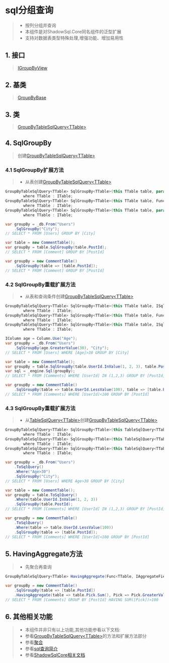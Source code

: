 # sql分组查询
>* 按列分组并查询
>* 本组件是对ShadowSql.Core同名组件的泛型扩展
>* 支持对数据表类型特殊处理,增强功能、增加易用性

## 1. 接口
>[IGroupByView](xref:ShadowSql.Identifiers.IGroupByView)

## 2. 基类
>[GroupByBase](xref:ShadowSql.GroupBy.GroupByBase)

## 3. 类
>[GroupByTableSqlQuery\<TTable\>](xref:ShadowSql.GroupBy.GroupByTableSqlQuery%601)

## 4. SqlGroupBy
>创建[GroupByTableSqlQuery\<TTable\>](xref:ShadowSql.GroupBy.GroupByTableSqlQuery%601)
### 4.1 SqlGroupBy扩展方法
>* 从表创建[GroupByTableSqlQuery\<TTable\>](xref:ShadowSql.GroupBy.GroupByTableSqlQuery%601)
```csharp
GroupByTableSqlQuery<TTable> SqlGroupBy<TTable>(this TTable table, params IField[] fields)
        where TTable : ITable;
GroupByTableSqlQuery<TTable> SqlGroupBy<TTable>(this TTable table, Func<TTable, IField[]> select)
        where TTable : ITable;
GroupByTableSqlQuery<TTable> SqlGroupBy<TTable>(this TTable table, params IEnumerable<string> columnNames)
        where TTable : ITable;
```
```csharp
var groupBy = _db.From("Users")
    .SqlGroupBy("City");
// SELECT * FROM [Users] GROUP BY [City]
```
```csharp
var table = new CommentTable();
var groupBy = table.SqlGroupBy(table.PostId);
// SELECT * FROM [Comment] GROUP BY [PostId]
```
```csharp
var groupBy = new CommentTable()
    .SqlGroupBy(table => [table.PostId]);
// SELECT * FROM [Comment] GROUP BY [PostId]
```

### 4.2 SqlGroupBy重载扩展方法
>* 从表和查询条件创建[GroupByTableSqlQuery\<TTable\>](xref:ShadowSql.GroupBy.GroupByTableSqlQuery%601)
```csharp
GroupByTableSqlQuery<TTable> SqlGroupBy<TTable>(this TTable table, ISqlLogic where, params IField[] fields)
        where TTable : ITable;
GroupByTableSqlQuery<TTable> SqlGroupBy<TTable>(this TTable table, Func<TTable, ISqlLogic> where, Func<TTable, IField[]> select)
        where TTable : ITable;
GroupByTableSqlQuery<TTable> SqlGroupBy<TTable>(this TTable table, ISqlLogic where, params IEnumerable<string> columnNames)
        where TTable : ITable;
```
```csharp
IColumn age = Column.Use("Age");
var groupBy = _db.From("Users")
    .SqlGroupBy(age.GreaterValue(30), "City");
// SELECT * FROM [Users] WHERE [Age]>30 GROUP BY [City]
```
```csharp
var table = new CommentTable();
var groupBy = table.SqlGroupBy(table.UserId.InValue(1, 2, 3), table.PostId);
var sql = _engine.Sql(groupBy);
// SELECT * FROM [Comments] WHERE [UserId] IN (1,2,3) GROUP BY [PostId]
```
```csharp
var groupBy = new CommentTable()
    .SqlGroupBy(table => table.UserId.LessValue(100), table => [table.PostId]);
// SELECT * FROM [Comments] WHERE [UserId]<100 GROUP BY [PostId]
```

### 4.3 SqlGroupBy重载扩展方法
>* 从[TableSqlQuery\<TTable\>](xref:ShadowSql.Tables.TableSqlQuery%601)创建[GroupByTableSqlQuery\<TTable\>](xref:ShadowSql.GroupBy.GroupByTableSqlQuery%601)
```csharp
GroupByTableSqlQuery<TTable> SqlGroupBy<TTable>(this TableSqlQuery<TTable> query, params IField[] fields)
        where TTable : ITable;
GroupByTableSqlQuery<TTable> SqlGroupBy<TTable>(this TableSqlQuery<TTable> query, Func<TTable, IField[]> select)
        where TTable : ITable;
GroupByTableSqlQuery<TTable> SqlGroupBy<TTable>(this TableSqlQuery<TTable> query, params IEnumerable<string> columnNames)
        where TTable : ITable;
```
```csharp
var groupBy = _db.From("Users")
    .ToSqlQuery()
    .Where("Age>30")
    .SqlGroupBy("City");
// SELECT * FROM [Users] WHERE Age>30 GROUP BY [City]
```
```csharp
var table = new CommentTable();
var groupBy = table.ToSqlQuery()
    .Where(table.UserId.InValue(1, 2, 3))
    .SqlGroupBy(table.PostId);
// SELECT * FROM [Comments] WHERE [UserId] IN (1,2,3) GROUP BY [PostId]
```
```csharp
var groupBy = new CommentTable()
    .ToSqlQuery()
    .Where(table => table.UserId.LessValue(100))
    .SqlGroupBy(table => [table.PostId]);
// SELECT * FROM [Comments] WHERE [UserId]<100 GROUP BY [PostId]
```

## 5. HavingAggregate方法
>* 先聚合再查询
```csharp
GroupByTableSqlQuery<TTable> HavingAggregate(Func<TTable, IAggregateField> aggregate, Func<IAggregateField, AtomicLogic> query);
```
```csharp
var groupBy = new CommentTable()
    .SqlGroupBy(table => [table.PostId])
    .HavingAggregate(table => table.Pick.Sum(), Pick => Pick.GreaterValue(100));
// SELECT * FROM [Comments] GROUP BY [PostId] HAVING SUM([Pick])>100
```

## 6. 其他相关功能
>* 本组件并非只有以上功能,其他功能参看以下文档:
>* 参看[GroupByTableSqlQuery\<TTable\>](xref:ShadowSql.GroupBy.GroupByTableSqlQuery%601)的方法和扩展方法部分
>* 参看[聚合](../../shadowcore/aggregate.md)
>* 参看[sql查询简介](./index.md)
>* 参看[ShadowSqlCore相关文档](../../shadowcore/sqlquery/groupby.md)
